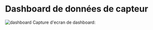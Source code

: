 # Dashboard de données de capteur

![dashboard](https://github.com/user-attachments/assets/020c4aff-8f34-4532-8651-6c886cabd0b3)
Capture d'ecran de dashboard:
